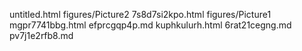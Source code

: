 untitled.html
figures/Picture2
7s8d7si2kpo.html
figures/Picture1
mgpr7741bbg.html
efprcgqp4p.md
kuphkulurh.html
6rat21cegng.md
pv7j1e2rfb8.md